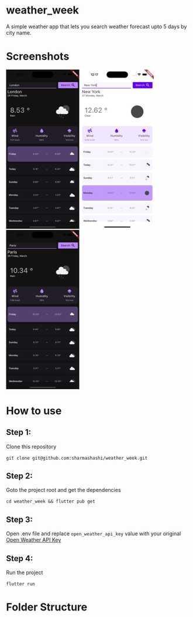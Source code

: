 # weather_week

A simple weather app that lets you search weather forecast upto 5 days by city name.


# Screenshots

<div class="row">
<img src = "./demo/image1.png" width=200></img>
<img src = "./demo/image2.png" width=200></img>
<img src = "./demo/image3.png" width=200></img>
</div>

# How to use

## Step 1:

Clone this repository

```
git clone git@github.com:sharmashashi/weather_week.git
```

## Step 2:

Goto the project root and get the dependencies

```
cd weather_week && flutter pub get
```

## Step 3:

Open .env file and replace `open_weather_api_key` value with your original [Open Weather API Key](https://api.openweathermap.org/)

## Step 4:

Run the project

```
flutter run
```

# Folder Structure

```

```

